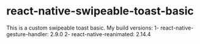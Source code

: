 # react-native-swipeable-toast-basic
This is a custom swipeable toast basic. My build versions: 1- react-native-gesture-handler: 2.9.0 2- react-native-reanimated: 2.14.4
